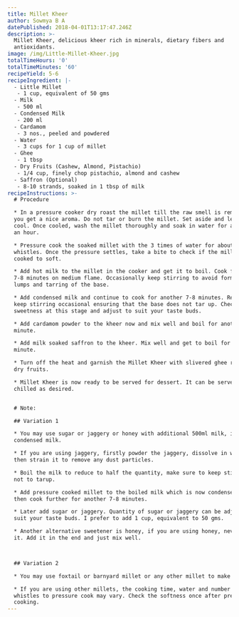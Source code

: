 ```yaml
---
title: Millet Kheer
author: Sowmya B A
datePublished: 2018-04-01T13:17:47.246Z
description: >-
  Millet Kheer, delicious kheer rich in minerals, dietary fibers and
  antioxidants.
image: /img/Little-Millet-Kheer.jpg
totalTimeHours: '0'
totalTimeMinutes: '60'
recipeYield: 5-6
recipeIngredient: |-
  - Little Millet
   - 1 cup, equivalent of 50 gms
  - Milk
   - 500 ml
  - Condensed Milk
   - 200 ml
  - Cardamom
   - 3 nos., peeled and powdered
  - Water
   - 3 cups for 1 cup of millet
  - Ghee
   - 1 tbsp
  - Dry Fruits (Cashew, Almond, Pistachio)
   - 1/4 cup, finely chop pistachio, almond and cashew
  - Saffron (Optional)
   - 8-10 strands, soaked in 1 tbsp of milk
recipeInstructions: >-
  # Procedure

  * In a pressure cooker dry roast the millet till the raw smell is removed and
  you get a nice aroma. Do not tar or burn the millet. Set aside and let it
  cool. Once cooled, wash the millet thoroughly and soak in water for about half
  an hour.

  * Pressure cook the soaked millet with the 3 times of water for about 3-4
  whistles. Once the pressure settles, take a bite to check if the millet is
  cooked to soft.

  * Add hot milk to the millet in the cooker and get it to boil. Cook for about
  7-8 minutes on medium flame. Occasionally keep stirring to avoid formation of
  lumps and tarring of the base.

  * Add condensed milk and continue to cook for another 7-8 minutes. Remember to
  keep stirring occasional ensuring that the base does not tar up. Check the
  sweetness at this stage and adjust to suit your taste buds.

  * Add cardamom powder to the kheer now and mix well and boil for another
  minute.

  * Add milk soaked saffron to the kheer. Mix well and get to boil for another
  minute.

  * Turn off the heat and garnish the Millet Kheer with slivered ghee roasted
  dry fruits.

  * Millet Kheer is now ready to be served for dessert. It can be served warm or
  chilled as desired.


  # Note:

  ## Variation 1

  * You may use sugar or jaggery or honey with additional 500ml milk, instead of
  condensed milk. 

  * If you are using jaggery, firstly powder the jaggery, dissolve in water and
  then strain it to remove any dust particles.

  * Boil the milk to reduce to half the quantity, make sure to keep stirring and
  not to tarup.

  * Add pressure cooked millet to the boiled milk which is now condensed and
  then cook further for another 7-8 minutes.

  * Later add sugar or jaggery. Quantity of sugar or jaggery can be adjusted to
  suit your taste buds. I prefer to add 1 cup, equivalent to 50 gms.

  * Another alternative sweetener is honey, if you are using honey, never cook
  it. Add it in the end and just mix well.



  ## Variation 2

  * You may use foxtail or barnyard millet or any other millet to make kheer.

  * If you are using other millets, the cooking time, water and number of
  whistles to pressure cook may vary. Check the softness once after pressure
  cooking.
---
```










